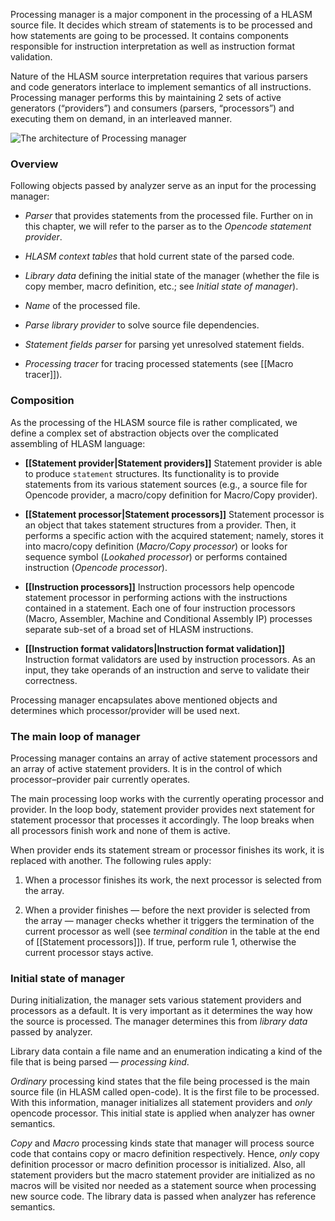 Processing manager is a major component in the processing of a HLASM source file. It decides which stream of statements is to be processed and how statements are going to be processed. It contains components responsible for instruction interpretation as well as instruction format validation.

Nature of the HLASM source interpretation requires that various parsers and code generators interlace to implement semantics of all instructions. Processing manager performs this by maintaining 2 sets of active generators (“providers”) and consumers (parsers, “processors”) and executing them on demand, in an interleaved manner.

<img src="img/processing_manager_arch.svg" alt="The architecture of Processing manager" />

### Overview

Following objects passed by analyzer serve as an input for the processing manager:

-   *Parser* that provides statements from the processed file. Further on in this chapter, we will refer to the parser as to the *Opencode statement provider*.

-   *HLASM context tables* that hold current state of the parsed code.

-   *Library data* defining the initial state of the manager (whether the file is copy member, macro definition, etc.; see *Initial state of manager*).

-   *Name* of the processed file.

-   *Parse library provider* to solve source file dependencies.

-   *Statement fields parser* for parsing yet unresolved statement fields.

-   *Processing tracer* for tracing processed statements (see [[Macro tracer]]).

### Composition

As the processing of the HLASM source file is rather complicated, we define a complex set of abstraction objects over the complicated assembling of HLASM language:

- **[[Statement provider|Statement providers]]**
Statement provider is able to produce `statement` structures. Its functionality is to provide statements from its various statement sources (e.g., a source file for Opencode provider, a macro/copy definition for Macro/Copy provider).

- **[[Statement processor|Statement processors]]**
Statement processor is an object that takes statement structures from a provider. Then, it performs a specific action with the acquired statement; namely, stores it into macro/copy definition (*Macro/Copy processor*) or looks for sequence symbol (*Lookahed processor*) or performs contained instruction (*Opencode processor*).

- **[[Instruction processors]]**
Instruction processors help opencode statement processor in performing actions with the instructions contained in a statement. Each one of four instruction processors (Macro, Assembler, Machine and Conditional Assembly IP) processes separate sub-set of a broad set of HLASM instructions.

- **[[Instruction format validators|Instruction format validation]]**
Instruction format validators are used by instruction processors. As an input, they take operands of an instruction and serve to validate their correctness.

Processing manager encapsulates above mentioned objects and determines which processor/provider will be used next.

### The main loop of manager

Processing manager contains an array of active statement processors and an array of active statement providers. It is in the control of which processor–provider pair currently operates.

The main processing loop works with the currently operating processor and provider. In the loop body, statement provider provides next statement for statement processor that processes it accordingly. The loop breaks when all processors finish work and none of them is active.

When provider ends its statement stream or processor finishes its work, it is replaced with another. The following rules apply:

1.  When a processor finishes its work, the next processor is selected from the array.

2.  When a provider finishes — before the next provider is selected from the array — manager checks whether it triggers the termination of the current processor as well (see *terminal condition* in the table at the end of [[Statement processors]]). If true, perform rule 1, otherwise the current processor stays active.

### Initial state of manager

During initialization, the manager sets various statement providers and processors as a default. It is very important as it determines the way how the source is processed. The manager determines this from *library data* passed by analyzer.

Library data contain a file name and an enumeration indicating a kind of the file that is being parsed — *processing kind*.

*Ordinary* processing kind states that the file being processed is the main source file (in HLASM called open-code). It is the first file to be processed. With this information, manager initializes all statement providers and *only* opencode processor. This initial state is applied when analyzer has owner semantics.

*Copy* and *Macro* processing kinds state that manager will process source code that contains copy or macro definition respectively. Hence, *only* copy definition processor or macro definition processor is initialized. Also, all statement providers but the macro statement provider are initialized as no macros will be visited nor needed as a statement source when processing new source code. The library data is passed when analyzer has reference semantics.
